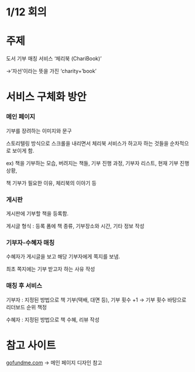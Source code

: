 # 1/12 회의

# 주제

도서 기부 매칭 서비스 ‘체리북 (ChariBook)’

→‘자선’이라는 뜻을 가진 ‘charity+’book’

# 서비스 구체화 방안

### 메인 페이지

기부를 장려하는 이미지와 문구

스토리텔링 방식으로 스크롤을 내리면서 체리북 서비스가 하고자 하는 것들을 순차적으로 보이게 함.

ex) 책을 기부하는 모습, 버려지는 책들, 기부 진행 과정, 기부자 리스트, 현재 기부 진행 상황,

책 기부가 필요한 이유, 체리북의 이야기 등

### 게시판

게시판에 기부할 책을 등록함. 

게시글 형식 : 등록 폼에 책 종류, 기부장소와 시간, 기타 정보 작성

### 기부자-수혜자 매칭

수혜자가 게시글을 보고 해당 기부자에게 쪽지를 보냄.

최초 쪽지에는 기부 받고자 하는 사유 작성

### 매칭 후 서비스

기부자 : 지정된 방법으로 책 기부(택배, 대면 등), 기부 횟수 +1 → 기부 횟수 바탕으로 리더보드 순위 책정

수혜자 : 지정된 방법으로 책 수혜, 리뷰 작성

# 참고 사이트

[gofundme.com](http://gofundme.com) → 메인 페이지 디자인 참고
